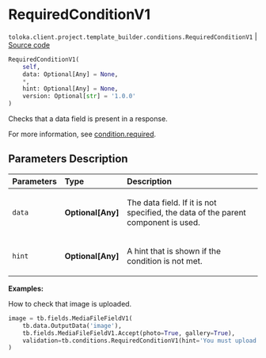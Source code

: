# RequiredConditionV1
`toloka.client.project.template_builder.conditions.RequiredConditionV1` | [Source code](https://github.com/Toloka/toloka-kit/blob/v1.2.0/src/client/project/template_builder/conditions.py#L189)

```python
RequiredConditionV1(
    self,
    data: Optional[Any] = None,
    *,
    hint: Optional[Any] = None,
    version: Optional[str] = '1.0.0'
)
```

Checks that a data field is present in a response.


For more information, see [condition.required](https://toloka.ai/docs/template-builder/reference/condition.required).

## Parameters Description

| Parameters | Type | Description |
| :----------| :----| :-----------|
`data`|**Optional\[Any\]**|<p>The data field. If it is not specified, the data of the parent component is used.</p>
`hint`|**Optional\[Any\]**|<p>A hint that is shown if the condition is not met.</p>

**Examples:**

How to check that image is uploaded.

```python
image = tb.fields.MediaFileFieldV1(
    tb.data.OutputData('image'),
    tb.fields.MediaFileFieldV1.Accept(photo=True, gallery=True),
    validation=tb.conditions.RequiredConditionV1(hint='You must upload a photo.'),
)
```
